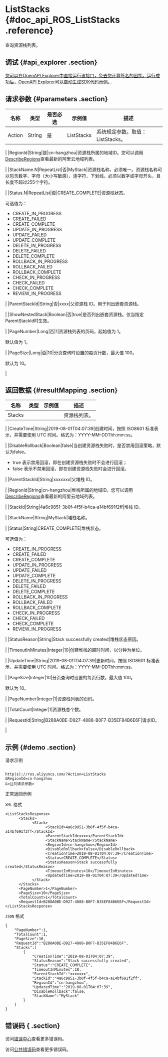 # ListStacks {#doc_api_ROS_ListStacks .reference}

查询资源栈列表。

## 调试 {#api_explorer .section}

[您可以在OpenAPI Explorer中直接运行该接口，免去您计算签名的困扰。运行成功后，OpenAPI Explorer可以自动生成SDK代码示例。](https://api.aliyun.com/#product=ROS&api=ListStacks&type=RPC&version=2019-09-10)

## 请求参数 {#parameters .section}

|名称|类型|是否必选|示例值|描述|
|--|--|----|---|--|
|Action|String|是|ListStacks|系统规定参数。取值：ListStacks。

 |
|RegionId|String|是|cn-hangzhou|资源栈所属的地域ID。您可以调用[DescribeRegions](~~131035~~)查看最新的阿里云地域列表。

 |
|StackName.N|RepeatList|否|MyStack|资源栈名称，必须唯一。资源栈名称可以包含数字、字母（大小写敏感）、连字符、下划线。必须以数字或字母开头，且长度不超过255个字符。

 |
|Status.N|RepeatList|否|CREATE\_COMPLETE|资源栈状态。

 可选值为：

 -   CREATE\_IN\_PROGRESS
-   CREATE\_FAILED
-   CREATE\_COMPLETE
-   UPDATE\_IN\_PROGRESS
-   UPDATE\_FAILED
-   UPDATE\_COMPLETE
-   DELETE\_IN\_PROGRESS
-   DELETE\_FAILED
-   DELETE\_COMPLETE
-   ROLLBACK\_IN\_PROGRESS
-   ROLLBACK\_FAILED
-   ROLLBACK\_COMPLETE
-   CHECK\_IN\_PROGRESS
-   CHECK\_FAILED
-   CHECK\_COMPLETE
-   REVIEW\_IN\_PROGRESS

 |
|ParentStackId|String|否|xxxx|父资源栈 ID。用于列出嵌套资源栈。

 |
|ShowNestedStack|Boolean|否|true|是否列出嵌套资源栈。仅当指定ParentStackId时生效。

 |
|PageNumber|Long|否|1|资源栈列表的页码，起始值为 1。

 默认值为 1。

 |
|PageSize|Long|否|10|分页查询时设置的每页行数，最大值 100。

 默认为 10。

 |

## 返回数据 {#resultMapping .section}

|名称|类型|示例值|描述|
|--|--|---|--|
|Stacks| | |资源栈列表。

 |
|CreateTime|String|2019-08-01T04:07:39|创建时间，按照 ISO8601 标准表示，并需要使用 UTC 时间。格式为：YYYY-MM-DDThh:mm:ss。

 |
|DisableRollback|Boolean|false|当创建资源栈失败时，是否禁用回滚策略，默认为false。

 -   true 表示禁用回滚，即在创建资源栈失败时不会进行回滚；
-   false 表示不禁用回滚，即在创建资源栈失败时会进行回滚。

 |
|ParentStackId|String|xxxxxxx|父堆栈 ID。

 |
|RegionId|String|cn-hangzhou|堆栈所属的地域ID。您可以调用[DescribeRegions](https://help.aliyun.com/document_detail/131035.htm)查看最新的阿里云地域列表。

 |
|StackId|String|4a6c9851-3b0f-4f5f-b4ca-a14bf691f2ff|堆栈 ID。

 |
|StackName|String|MyStack|堆栈名称。

 |
|Status|String|CREATE\_COMPLETE|堆栈状态。

 可选值为：

 -   CREATE\_IN\_PROGRESS
-   CREATE\_FAILED
-   CREATE\_COMPLETE
-   UPDATE\_IN\_PROGRESS
-   UPDATE\_FAILED
-   UPDATE\_COMPLETE
-   DELETE\_IN\_PROGRESS
-   DELETE\_FAILED
-   DELETE\_COMPLETE
-   ROLLBACK\_IN\_PROGRESS
-   ROLLBACK\_FAILED
-   ROLLBACK\_COMPLETE
-   CHECK\_IN\_PROGRESS
-   CHECK\_FAILED
-   CHECK\_COMPLETE
-   REVIEW\_IN\_PROGRESS

 |
|StatusReason|String|Stack successfully created|堆栈状态原因。

 |
|TimeoutInMinutes|Integer|10|创建堆栈的超时时间，以分钟为单位。

 |
|UpdateTime|String|2019-08-01T04:07:39|更新时间，按照 ISO8601 标准表示，并需要使用 UTC 时间。格式为：YYYY-MM-DDThh:mm:ss。

 |
|PageSize|Integer|10|分页查询时设置的每页行数，最大值 100。

 默认为 10。

 |
|PageNumber|Integer|1|资源栈列表的页码。

 |
|TotalCount|Integer|1|资源栈总个数。

 |
|RequestId|String|B288A0BE-D927-4888-B0F7-B35EF84B6E6F|请求ID。

 |

## 示例 {#demo .section}

请求示例

``` {#request_demo}

http(s)://ros.aliyuncs.com/?Action=ListStacks
&RegionId=cn-hangzhou
&<公共请求参数>

```

正常返回示例

`XML` 格式

``` {#xml_return_success_demo}
<ListStacksResponse>
      <Stacks>
            <Stack>
                  <StackId>4a6c9851-3b0f-4f5f-b4ca-a14bf691f2ff</StackId>
                  <ParentStackId>xxxx</ParentStackId>
                  <StackName>StackName</StackName>
                  <RegionId>cn-hangzhou</RegionId>
                  <DisableRollback>false</DisableRollback>
                  <CreationTime>2019-08-01T04:07:39</CreationTime>
                  <Status>CREATE_COMPLETE</Status>
                  <StatusReason>Stack successfully created</StatusReason>
                  <TimeoutInMinutes>10</TimeoutInMinutes>
                  <UpdatedTime>2019-08-01T04:07:39</UpdatedTime>
            </Stack>
      </Stacks>
      <PageNumber>1</PageNumber>
      <PageSize>10</PageSize>
      <TotalCount>1</TotalCount>
      <RequestId>B288A0BE-D927-4888-B0F7-B35EF84B6E6F</RequestId>    
</ListStacksResponse>
```

`JSON` 格式

``` {#json_return_success_demo}
{
	"PageNumber":1,
	"TotalCount":1,
	"PageSize":10,
	"RequestId":"B288A0BE-D927-4888-B0F7-B35EF84B6E6F",
	"Stacks":[
		{
			"CreationTime":"2019-08-01T04:07:39",
			"StatusReason":"Stack successfully created",
			"Status":"CREATE_COMPLETE",
			"TimeoutInMinutes":10,
			"ParentStackId":"xxxxxxx",
			"StackId":"4a6c9851-3b0f-4f5f-b4ca-a14bf691f2ff",
			"RegionId":"cn-hangzhou",
			"UpdatedTime":"2019-08-01T04:07:39",
			"DisableRollback":false,
			"StackName":"MyStack"
		}
	]
}
```

## 错误码 { .section}

访问[错误中心](https://error-center.aliyun.com/status/product/ROS)查看更多错误码。

访问[公共错误码](~~131033~~)查看更多错误码。

